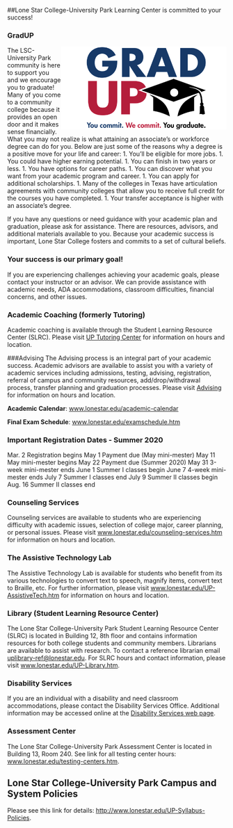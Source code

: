 ##Lone Star College-University Park Learning Center is committed to your success!

### GradUP
<img style="float:right" src="boilerplate/gradup-logo.png">
The LSC-University Park community is here to support you and we encourage you to graduate! Many of you come to a community college because it provides an open door and it makes sense financially. What you may not realize is what attaining an associate’s or workforce degree can do for you. Below are just some of the reasons why a degree is a positive move for your life and career:
1. You’ll be eligible for more jobs.
1. You could have higher earning potential.
1. You can finish in two years or less.
1. You have options for career paths.
1. You can discover what you want from your academic program and career.
1. You can apply for additional scholarships.
1. Many of the colleges in Texas have articulation agreements with community colleges that allow you to receive full credit for the courses you have completed.
1. Your transfer acceptance is higher with an associate’s degree.

If you have any questions or need guidance with your academic plan and graduation, please ask for assistance. There are resources, advisors, and additional materials available to you. Because your academic success is important, Lone Star College fosters and commits to a set of cultural beliefs.

### Your success is our primary goal!  
If you are experiencing challenges achieving your academic goals, please contact your instructor or an advisor.  We can provide assistance with academic needs, ADA accommodations, classroom difficulties, financial concerns, and other issues.  

### Academic Coaching (formerly Tutoring) 
Academic coaching is available through the Student Learning Resource Center (SLRC). Please visit <a href="http://www.lonestar.edu/up-tutoring.htm" target="_blank"> UP Tutoring Center</a> for information on hours and location.

###Advising
The Advising process is an integral part of your academic success. Academic advisors are available to assist you with a variety of academic services including admissions, testing, advising, registration, referral of campus and community resources, add/drop/withdrawal process, transfer planning and graduation processes. Please visit <a href="http://www.lonestar.edu/advising.htm" target="_blank">Advising</a> for information on hours and location.

**Academic Calendar**: <a href="http://www.lonestar.edu/academic-calendar" target="_blank">www.lonestar.edu/academic-calendar</a>

**Final Exam Schedule**: <a href="http://www.lonestar.edu/examschedule.htm" target="_blank">www.lonestar.edu/examschedule.htm</a>

### Important Registration Dates - Summer 2020
Mar. 2	Registration begins 
May 1	Payment due (May mini-mester)
May 11	May mini-mester begins
May 22  	Payment due (Summer 2020)
May 31	3-week mini-mester ends 
June 1	Summer I classes begin 
June 7	4-week mini-mester ends 
July 7	Summer I classes end
July 9	Summer II classes begin 
Aug. 16	Summer II classes end


### Counseling Services
Counseling services are available to students who are experiencing difficulty with academic issues, selection of college major, career planning, or personal issues.  Please visit <a href="http://www.lonestar.edu/counseling-services.htm" target="_blank">www.lonestar.edu/counseling-services.htm</a> for information on hours and location.

### The Assistive Technology Lab
The Assistive Technology Lab is available for students who benefit from its various technologies to convert text to speech, magnify items, convert text to Braille, etc. For further information, please visit <a href="http://www.lonestar.edu/UP-AssistiveTech.htm" target="_blank">www.lonestar.edu/UP-AssistiveTech.htm</a> for information on hours and location.

### Library (Student Learning Resource Center)   
The Lone Star College-University Park Student Learning Resource Center (SLRC) is located in Building 12, 8th floor and contains information resources for both college students and community members.  Librarians are available to assist with research.  To contact a reference librarian email <a href="mailto:uplibrary-ref@lonestar.edu">uplibrary-ref@lonestar.edu</a>. For SLRC hours and contact information, please visit <a href="http://www.lonestar.edu/UP-Library.htm" target="_blank">www.lonestar.edu/UP-Library.htm</a>.

### Disability Services
If you are an individual with a disability and need classroom accommodations, please contact the Disability Services Office.  Additional information may be accessed online at the  <a href="http://www.lonestar.edu/disability-services.htm" target="_blank">Disability Services web page</a>.

### Assessment Center 
The Lone Star College-University Park Assessment Center is located in Building 13, Room 240.  See link for all testing center hours:   <a href="http://www.lonestar.edu/testing-centers.htm" target="_blank">www.lonestar.edu/testing-centers.htm</a>. 

## Lone Star College-University Park Campus and System Policies
Please see this link for details: <a href="http://www.lonestar.edu/UP-Syllabus-Policies" target="_blank">http://www.lonestar.edu/UP-Syllabus-Policies</a>. 